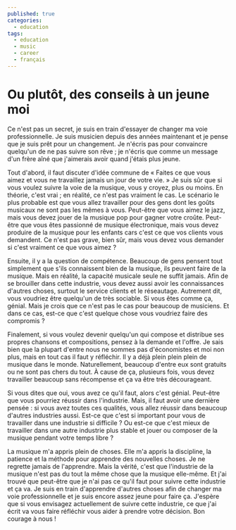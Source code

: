 ```yaml
---
published: true
categories:
  - education
tags:
  - education
  - music
  - career
  - français
---
```

# Ou plutôt, des conseils à un jeune moi 

Ce n'est pas un secret, je suis en train d'essayer de changer ma voie professionnelle. Je suis musicien depuis des années maintenant et je pense que je suis prêt pour un changement. Je n'écris pas pour convaincre quelqu'un de ne pas suivre son rêve ; je n'écris que comme un message d'un frère aîné que j'aimerais avoir quand j'étais plus jeune. 

Tout d'abord, il faut discuter d'idée commune de « Faites ce que vous aimez et vous ne travaillez jamais un jour de votre vie. » Je suis sûr que si vous voulez suivre la voie de la musique, vous y croyez, plus ou moins. En théorie, c'est vrai ; en réalité, ce n'est pas vraiment le cas. Le scénario le plus probable est que vous allez travailler pour des gens dont les goûts musicaux ne sont pas les mêmes à vous. Peut-être que vous aimez le jazz, mais vous devez jouer de la musique pop pour gagner votre croûte. Peut-être que vous êtes passionné de musique électronique, mais vous devez produire de la musique pour les enfants cars c'est ce que vos clients vous demandent. Ce n'est pas grave, bien sûr, mais vous devez vous demander si c'est vraiment ce que vous aimez ?

Ensuite, il y a la question de compétence. Beaucoup de gens pensent tout simplement que s'ils connaissent bien de la musique, ils peuvent faire de la musique. Mais en réalité, la capacité musicale seule ne suffit jamais. Afin de se brouiller dans cette industrie, vous devez aussi avoir les connaissances d'autres choses, surtout le service clients et le réseautage. Autrement dit, vous voudriez être quelqu'un de très sociable. Si vous êtes comme ça, génial. Mais je crois que ce n'est pas le cas pour beaucoup de musiciens. Et dans ce cas, est-ce que c'est quelque chose vous voudriez faire des compromis ?

Finalement, si vous voulez devenir quelqu'un qui compose et distribue ses propres chansons et compositions, pensez à la demande et l'offre. Je sais bien que la plupart d'entre nous ne sommes pas d'économistes et moi non plus, mais en tout cas il faut y réfléchir. Il y a déjà plein plein plein de musique dans le monde. Naturellement, beaucoup d'entre eux sont gratuits ou ne sont pas chers du tout. À cause de ça, plusieurs fois, vous devez travailler beaucoup sans récompense et ça va être très décourageant. 

Si vous dites que oui, vous avez ce qu'il faut, alors c'est génial. Peut-être que vous pourriez réussir dans l'industrie. Mais, il faut avoir une dernière pensée : si vous avez toutes ces qualités, vous allez réussir dans beaucoup d'autres industries aussi. Est-ce que c'est si important pour vous de travailler dans une industrie si difficile ? Ou est-ce que c'est mieux de travailler dans une autre industrie plus stable et jouer ou composer de la musique pendant votre temps libre ? 

La musique m'a appris plein de choses. Elle m'a appris la discipline, la patience et la méthode pour apprendre des nouvelles choses. Je ne regrette jamais de l'apprendre. Mais la vérité, c'est que l'industrie de la musique n'est pas du tout la même chose que la musique elle-même. Et j'ai trouvé que peut-être que je n'ai pas ce qu'il faut pour suivre cette industrie et ça va. Je suis en train d'apprendre d'autres choses afin de changer ma voie professionnelle et je suis encore assez jeune pour faire ça. J'espère que si vous envisagez actuellement de suivre cette industrie, ce que j'ai écrit va vous faire réfléchir vous aider à prendre votre décision. Bon courage à nous !
